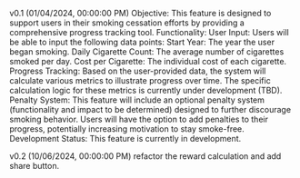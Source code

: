 v0.1
(01/04/2024, 00:00:00 PM)
Objective:  This feature is designed to support users in their smoking cessation efforts by 
providing a comprehensive progress tracking tool.
Functionality: User Input: Users will be able to input the following data points:
    Start Year: The year the user began smoking.
    Daily Cigarette Count: The average number of cigarettes smoked per day.
    Cost per Cigarette: The individual cost of each cigarette.
Progress Tracking: Based on the user-provided data, the system will calculate various metrics 
to illustrate progress over time. The specific calculation logic for these metrics 
is currently under development (TBD).
Penalty System: This feature will include an optional penalty system (functionality 
and impact to be determined) designed to further discourage smoking behavior. Users will have the
option to add penalties to their progress, potentially increasing motivation to stay smoke-free.
Development Status: This feature is currently in development.

v0.2
(10/06/2024, 00:00:00 PM)
refactor the reward calculation and add share button.